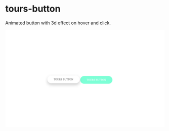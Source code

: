 # tours-button
Animated button with 3d effect on hover and click.

![Image of tours-button](https://github.com/kovacsmarkakos/my-components/blob/master/buttons/tours-button/tours-button.png?raw=true)
